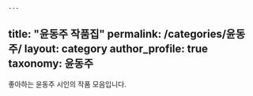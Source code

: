 	---
title: "윤동주 작품집"
permalink: /categories/윤동주/
layout: category
author_profile: true
taxonomy: 윤동주
---

좋아하는 윤동주 시인의 작품 모음입니다.